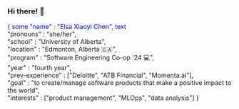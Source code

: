 ### Hi there! 👋

{
  <span style="color:blue">some "name" : "Elsa Xiaoyi Chen", text</span> <br>
  "pronouns" : "she/her", <br>
  "school" : "University of Alberta", <br>
  "location" : "Edmonton, Alberta 🇨🇦", <br> 
  "program" : "Software Engineering Co-op '24	💻", <br>
  "year" : "fourth year",<br>
  "prev-experience" : ["Deloitte", "ATB Financial", "Momenta.ai"], <br>
  "goal" : "to create/manage software products that make a positive impact to the world", <br>
  "interests" : ["product management", "MLOps", "data analysis"]
}
